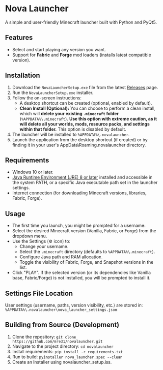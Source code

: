 # Nova Launcher

A simple and user-friendly Minecraft launcher built with Python and PyQt5.

## Features

- Select and start playing any version you want.
- Support for **Fabric** and **Forge** mod loaders (installs latest compatible version).

## Installation

1. Download the `NovaLauncherSetup.exe` file from the latest [Releases](https://github.com/mre31/novalauncher/releases) page.
2. Run the `NovaLauncherSetup.exe` installer.
3. Follow the on-screen instructions:
    - A desktop shortcut can be created (optional, enabled by default).
    - **Clean Install (Optional):** You can choose to perform a clean install, which will **delete your existing `.minecraft` folder** (`%APPDATA%\.minecraft`). **Use this option with extreme caution, as it will delete all your worlds, mods, resource packs, and settings within that folder.** This option is disabled by default.
4. The launcher will be installed to `%APPDATA%\.novalauncher`.
5. Launch the application from the desktop shortcut (if created) or by finding it in your user's AppData\Roaming\.novalauncher directory.

## Requirements

- Windows 10 or later.
- [Java Runtime Environment (JRE) 8 or later](https://www.java.com/en/download/) installed and accessible in the system PATH, or a specific Java executable path set in the launcher settings.
- Internet connection (for downloading Minecraft versions, libraries, Fabric, Forge).

## Usage

- The first time you launch, you might be prompted for a username.
- Select the desired Minecraft version (Vanilla, Fabric, or Forge) from the dropdown menu.
- Use the Settings (⚙️ icon) to:
  - Change your username.
  - Select the `.minecraft` directory (defaults to `%APPDATA%\.minecraft`).
  - Configure Java path and RAM allocation.
  - Toggle the visibility of Fabric, Forge, and Snapshot versions in the list.
- Click "PLAY". If the selected version (or its dependencies like Vanilla base, Fabric/Forge) is not installed, you will be prompted to install it.

## Settings File Location

User settings (username, paths, version visibility, etc.) are stored in:
`%APPDATA%\.novalauncher\nova_launcher_settings.json`

## Building from Source (Development)

1. Clone the repository: `git clone https://github.com/mre31/novalauncher.git`
2. Navigate to the project directory: `cd novalauncher`
3. Install requirements: `pip install -r requirements.txt`
4. Run to build: `pyinstaller nova_launcher.spec --clean`
5. Create an Installer using novalauncher_setup.iss.
